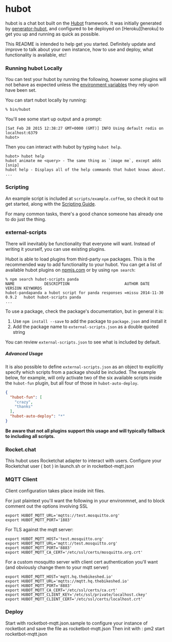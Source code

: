 # hubot

hubot is a chat bot built on the [Hubot][hubot] framework. It was
initially generated by [generator-hubot][generator-hubot], and configured to be
deployed on [Heroku][heroku] to get you up and running as quick as possible.

This README is intended to help get you started. Definitely update and improve
to talk about your own instance, how to use and deploy, what functionality is
available, etc!

[hubot]: http://hubot.github.com
[generator-hubot]: https://github.com/github/generator-hubot

### Running hubot Locally

You can test your hubot by running the following, however some plugins will not
behave as expected unless the [environment variables](#configuration) they rely
upon have been set.

You can start nubot locally by running:

    % bin/hubot

You'll see some start up output and a prompt:

    [Sat Feb 28 2015 12:38:27 GMT+0000 (GMT)] INFO Using default redis on localhost:6379
    hubot>

Then you can interact with hubot by typing `hubot help`.

    hubot> hubot help
    hubot animate me <query> - The same thing as `image me`, except adds [snip]
    hubot help - Displays all of the help commands that hubot knows about.
    ...

### Scripting

An example script is included at `scripts/example.coffee`, so check it out to
get started, along with the [Scripting Guide][scripting-docs].

For many common tasks, there's a good chance someone has already one to do just
the thing.

[scripting-docs]: https://github.com/github/hubot/blob/master/docs/scripting.md

### external-scripts

There will inevitably be functionality that everyone will want. Instead of
writing it yourself, you can use existing plugins.

Hubot is able to load plugins from third-party `npm` packages. This is the
recommended way to add functionality to your hubot. You can get a list of
available hubot plugins on [npmjs.com][npmjs] or by using `npm search`:

    % npm search hubot-scripts panda
    NAME             DESCRIPTION                        AUTHOR DATE       VERSION KEYWORDS
    hubot-pandapanda a hubot script for panda responses =missu 2014-11-30 0.9.2   hubot hubot-scripts panda
    ...


To use a package, check the package's documentation, but in general it is:

1. Use `npm install --save` to add the package to `package.json` and install it
2. Add the package name to `external-scripts.json` as a double quoted string

You can review `external-scripts.json` to see what is included by default.

##### Advanced Usage

It is also possible to define `external-scripts.json` as an object to
explicitly specify which scripts from a package should be included. The example
below, for example, will only activate two of the six available scripts inside
the `hubot-fun` plugin, but all four of those in `hubot-auto-deploy`.

```json
{
  "hubot-fun": [
    "crazy",
    "thanks"
  ],
  "hubot-auto-deploy": "*"
}
```

**Be aware that not all plugins support this usage and will typically fallback
to including all scripts.**

[npmjs]: https://www.npmjs.com


### Rocket.chat

This hubot uses Rocketchat adapter to interact with users.
Configure your Rocketchat user ( bot ) in launch.sh or in rocketbot-mqtt.json


### MQTT Client

Client configuration takes place inside init files. 

For just plaintext you'll want the following in your environmnet, and to block comment out the options involving SSL

	export HUBOT_MQTT_URL='mqtts://test.mosquitto.org'
	export HUBOT_MQTT_PORT='1883'

For TLS against the mqtt server:

	export HUBOT_MQTT_HOST='test.mosquitto.org'
	export HUBOT_MQTT_URL='mqtt://test.mosquitto.org'
	export HUBOT_MQTT_PORT='8883'
	export HUBOT_MQTT_CA_CERT='/etc/ssl/certs/mosquitto.org.crt'

For a custom mosquitto server with client cert authentication you'll want (and obviously change them to your mqtt server)

	export HUBOT_MQTT_HOST='mqtt.hq.thebikeshed.io'
	export HUBOT_MQTT_URL='mqtts://mqtt.hq.thebikeshed.io'
	export HUBOT_MQTT_PORT='8883'
	export HUBOT_MQTT_CA_CERT='/etc/ssl/certs/ca.crt'
	export HUBOT_MQTT_CLIENT_KEY='/etc/ssl/private/localhost.ckey'
	export HUBOT_MQTT_CLIENT_CERT='/etc/ssl/certs/localhost.crt'

### Deploy

Start with rocketbot-mqtt.json.sample to configure your instance of rocketbot and save the file as rocketbot-mqtt.json
Then init with : 
	pm2 start rocketbot-mqtt.json
